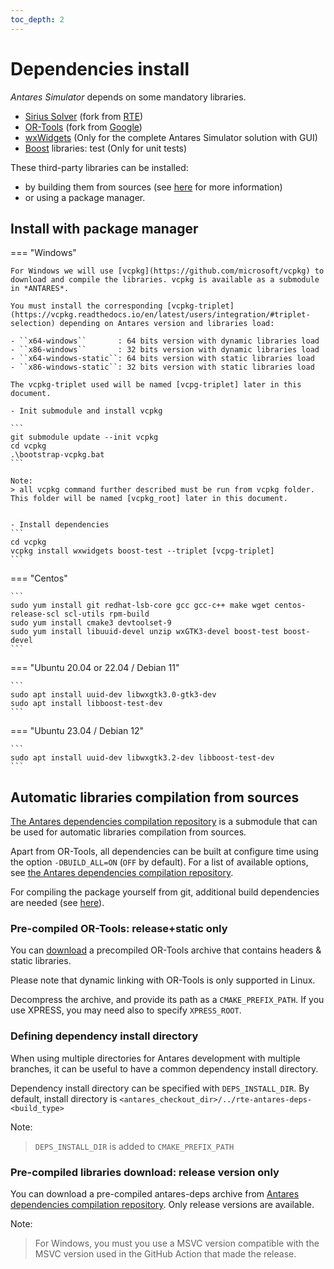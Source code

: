```yaml
---
toc_depth: 2
---
```


# Dependencies install

*Antares Simulator* depends on some mandatory libraries.

- [Sirius Solver](https://github.com/AntaresSimulatorTeam/sirius-solver/tree/Antares_VCPKG) (fork from [RTE](https://github.com/rte-france/sirius-solver/tree/Antares_VCPKG))
- [OR-Tools](https://github.com/rte-france.com/or-tools) (fork from [Google](https://github.com/google/or-tools))
- [wxWidgets](https://github.com/wxWidgets/wxWidgets)
  (Only for the complete Antares Simulator solution with GUI)
- [Boost](https://www.boost.org/) libraries: test (Only for unit tests)

These third-party libraries can be installed:
- by building them from sources (see [here](3-Build.md) for more information)
- or using a package manager.

## Install with package manager

=== "Windows"

    For Windows we will use [vcpkg](https://github.com/microsoft/vcpkg) to download and compile the libraries. vcpkg is available as a submodule in *ANTARES*.
    
    You must install the corresponding [vcpkg-triplet](https://vcpkg.readthedocs.io/en/latest/users/integration/#triplet-selection) depending on Antares version and libraries load:
    
    - ``x64-windows``       : 64 bits version with dynamic libraries load
    - ``x86-windows``       : 32 bits version with dynamic libraries load
    - ``x64-windows-static``: 64 bits version with static libraries load
    - ``x86-windows-static``: 32 bits version with static libraries load
    
    The vcpkg-triplet used will be named [vcpg-triplet] later in this document.
    
    - Init submodule and install vcpkg 
    
    ```
    git submodule update --init vcpkg
    cd vcpkg
    .\bootstrap-vcpkg.bat
    ```
    
    Note:
    > all vcpkg command further described must be run from vcpkg folder. This folder will be named [vcpkg_root] later in this document.
    
    
    - Install dependencies
    ```
    cd vcpkg
    vcpkg install wxwidgets boost-test --triplet [vcpg-triplet] 
    ```
=== "Centos"

    ```
    sudo yum install git redhat-lsb-core gcc gcc-c++ make wget centos-release-scl scl-utils rpm-build
    sudo yum install cmake3 devtoolset-9
    sudo yum install libuuid-devel unzip wxGTK3-devel boost-test boost-devel
    ```
=== "Ubuntu 20.04 or 22.04 / Debian 11"

    ```
    sudo apt install uuid-dev libwxgtk3.0-gtk3-dev
    sudo apt install libboost-test-dev
    ```

=== "Ubuntu 23.04 / Debian 12"

    ```
    sudo apt install uuid-dev libwxgtk3.2-dev libboost-test-dev
    ```

## Automatic libraries compilation from sources
[The Antares dependencies compilation repository](https://github.com/AntaresSimulatorTeam/antares-deps) is a submodule that can be used for automatic libraries compilation from sources.

Apart from OR-Tools, all dependencies can be built at configure time using the option `-DBUILD_ALL=ON` (`OFF` by default). 
For a list of available options, see [the Antares dependencies compilation repository](https://github.com/AntaresSimulatorTeam/antares-deps).

For compiling the package yourself from git, additional build dependencies are needed (see [here](1-Development-requirements.md)).

### Pre-compiled OR-Tools: release+static only
You can [download](https://github.com/rte-france/or-tools/releases) a precompiled OR-Tools archive that contains headers & static libraries.

Please note that dynamic linking with OR-Tools is only supported in Linux.

Decompress the archive, and provide its path as a `CMAKE_PREFIX_PATH`. If you use XPRESS, you may need also to specify `XPRESS_ROOT`.

### Defining dependency install directory
When using multiple directories for Antares development with multiple branches, it can be useful to have a common dependency install directory.

Dependency install directory can be specified with `DEPS_INSTALL_DIR`. By default, install directory is `<antares_checkout_dir>/../rte-antares-deps-<build_type>`

Note:
> `DEPS_INSTALL_DIR` is added to `CMAKE_PREFIX_PATH`

### Pre-compiled libraries download: release version only
You can download a pre-compiled antares-deps archive from [Antares dependencies compilation repository][antares-deps-url]. Only release versions are available.

Note:
> For Windows, you must you use a MSVC version compatible with the MSVC version used in the GitHub Action that made the release.

[antares-deps-url]: https://github.com/AntaresSimulatorTeam/antares-deps/releases

